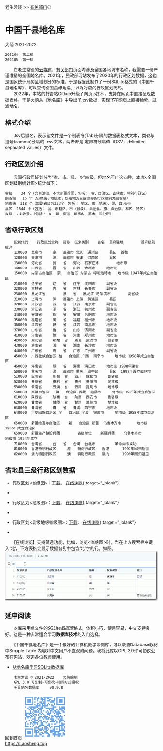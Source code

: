 老生常谈 >> [有关部门](.)🕘

中国千县地名库
==============
大萌 2021-2022

	202204  第二稿
	202105  第一稿

　　在老生常谈的[云媒体](../fly)、[有关部门](../fuwu)页面均涉及全国各地城市名称，我需要一份严谨准确的全国地名库。2021年，民政部网站发布了2020年的行政区划数据，这也是国家统计局的区域划分的标准。于是我据此制作了一份SQLite格式的《中国千县地名库》，可以查询全国县级地名，以及对应的行政区划代码。  
　　2022年，本站的托管站Github升级了网页js技术，支持在网页中直接呈现数据表格。于是大萌从《地名库》中导出了.tsv数据，实现了在网页上直接检索、过滤地名。

格式介绍
--------
　　.tsv后缀名，表示该文件是一个制表符(Tab)分隔的数据表格式文本，类似与逗号(comma)分隔的 .csv文本。两者都是 定界符分隔值（DSV，delimiter-separated values）文件。

行政区划介绍
-----------

　　我国行政区域划分为“省、市、县、乡”四级，但地名不止这四种，本库<全国区划级别统计图>统计如下：

	省级	  34 个（含台港澳，不含新疆兵团，包括： 省、自治区、直辖市、特别行政区）
	副省级	  15 个（仍然属于地级市，仅指地方主要领导的行政级别为副省级）
	地市级	 318 个（加副省级为333个，包括： 地区、市（地级）、盟、自治州）
	县区	2844 个（包括： 县、市辖区、市（县级）、自治县、旗、自治旗、林区、特区）
	乡级	-未收录-（包括： 乡、镇、街道、民族乡、苏木、区公所）


省级行政区划
-----------

```tsv
	区划代码	行政区划全称	简称	区划类别	省名	首府驻地		首府级别	批注
	110000	北京市		京	直辖市	北京	通州区		县区	首都
	120000	天津市		津	直辖市	天津	河西区		县区	
	130000	河北省		冀	省	河北	石家庄市		地市级	
	140000	山西省		晋	省	山西	太原市		地市级	
	150000	内蒙古自治区	蒙	自治区	内蒙古	呼和浩特市	地市级	1947年成立自治区
	210000	辽宁省		辽	省	辽宁	沈阳市		副省级	
	220000	吉林省		吉	省	吉林	长春市		副省级	
	230000	黑龙江省		黑	省	黑龙江	哈尔滨市		副省级	
	310000	上海市		沪	直辖市	上海	黄浦区		县区	
	320000	江苏省		苏	省	江苏	南京市		副省级	
	330000	浙江省		浙	省	浙江	杭州市		副省级	
	340000	安徽省		皖	省	安徽	合肥市		地市级	
	350000	福建省		闽	省	福建	福州市		地市级	
	360000	江西省		赣	省	江西	南昌市		地市级	
	370000	山东省		鲁	省	山东	济南市		副省级	
	410000	河南省		豫	省	河南	郑州市		地市级	
	420000	湖北省		鄂楚	省	湖北	武汉市		副省级	
	430000	湖南省		湘	省	湖南	长沙市		地市级	
	440000	广东省		粤	省	广东	广州市		副省级	
	450000	广西壮族自治区	桂	自治区	广西	南宁市		地市级	1958年成立自治区
	460000	海南省		琼	省	海南	海口市		地市级	1988年建省
	500000	重庆市		渝	直辖市	重庆	渝中区		县区	1997年设立直辖市
	510000	四川省		川蜀	省	四川	成都市		副省级	
	520000	贵州省		贵黔	省	贵州	贵阳市		地市级	
	530000	云南省		云滇	省	云南	昆明市		地市级	
	540000	西藏自治区	藏	自治区	西藏	拉萨市		地市级	1965年成立自治区
	610000	陕西省		陕秦	省	陕西	西安市		副省级	
	620000	甘肃省		甘陇	省	甘肃	兰州市		地市级	
	630000	青海省		青	省	青海	西宁市		地市级	
	640000	宁夏回族自治区	宁	自治区	宁夏	银川市		地市级	1958年成立自治区
	650000	新疆维吾尔自治区	新	自治区	新疆	乌鲁木齐市		地市级	1955年成立自治区
	659000	新疆生产建设兵团		省级单位	新疆兵团	乌鲁木齐市		地级市	1954年成立
	710000	台湾省		台	省	台湾	台北市			革命尚未成功
	810000	香港特别行政区		港	特别行政区	香港		1997年回归祖国
	820000	澳门特别行政区		澳	特别行政区	澳门		1999年回归祖国

```

省地县三级行政区划数据
--------------------

+	行政区划<省级图>：[下载](diming省级图.tsv)、
[在线浏览](https://github.com/DiamonWoo/Laosheng.top/blob/master/fuwu/diming省级图.tsv){:target="_blank"}
-

+	行政区划<地级图>：[下载](diming地级图.tsv)、
[在线浏览](https://github.com/DiamonWoo/Laosheng.top/blob/master/fuwu/diming地级图.tsv){:target="_blank"}
-
+	行政区划<县级地级省级图>：[下载](diming县级地级省级图.tsv)、
[在线浏览](https://github.com/DiamonWoo/Laosheng.top/blob/master/fuwu/diming县级地级省级图.tsv){:target="_blank"}
-

　　【在线浏览】支持筛选功能，比如，浏览<省级图>时，当在上方搜索栏中键入‘北’，下方表格会显示数据各列中包含‘北’字的行。如图。
![](tsv2github.png)


延申阅读
---------

　　本库采用单文件的*SQLite数据库*格式，体积小巧，使用容易，中文支持良好。这是一种非常适合学习**数据库技术**的入门选择。

　　《中国千县地名库》是一个很好的计算机教学示例库，可以改善Database教材中Smaple Table 内容对中文用户不直观的问题。我将此库以GPL 3.0许可协议公布在网站，欢迎各位教师使用。

+	[从地名库学习SQLite数据库](diming4SQLite)


```
	老生常谈 © 2021-2022	大萌编制
	GPL 3.0	可复制-可修改-相同方式授权
	千县地名数据库		v0.9.8
```
回到首页<a href=".." title="返回老生常谈首页"><img src="../indexQR-Blue.png" /></a>  
https://Laosheng.top  
<!-- Global site tag (gtag.js) - Google Analytics -->
<script async src="https://www.googletagmanager.com/gtag/js?id=UA-179794713-1"></script>
<script>  window.dataLayer = window.dataLayer || [];
  function gtag(){dataLayer.push(arguments);}
  gtag('js', new Date());  gtag('config', 'UA-179794713-1');
</script>
